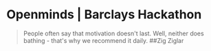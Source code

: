 Openminds | Barclays Hackathon
==============================

> People often say that motivation doesn't last. Well, neither does bathing - that's why we recommend it daily.
> ##Zig Ziglar